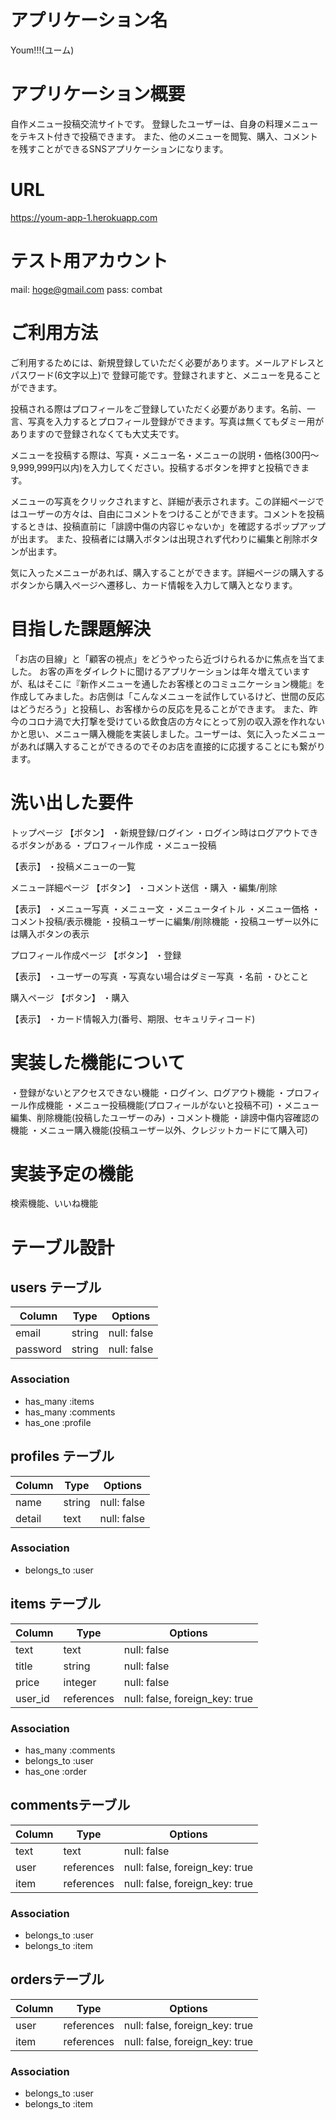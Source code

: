 # アプリケーション名
Youm!!!(ユーム)

# アプリケーション概要
自作メニュー投稿交流サイトです。
登録したユーザーは、自身の料理メニューをテキスト付きで投稿できます。
また、他のメニューを閲覧、購入、コメントを残すことができるSNSアプリケーションになります。

# URL
https://youm-app-1.herokuapp.com

# テスト用アカウント
mail: hoge@gmail.com
pass: combat

# ご利用方法
ご利用するためには、新規登録していただく必要があります。メールアドレスとパスワード(6文字以上)で
登録可能です。登録されますと、メニューを見ることができます。

投稿される際はプロフィールをご登録していただく必要があります。名前、一言、写真を入力するとプロフィール登録ができます。写真は無くてもダミー用がありますので登録されなくても大丈夫です。

メニューを投稿する際は、写真・メニュー名・メニューの説明・価格(300円〜9,999,999円以内)を入力してください。投稿するボタンを押すと投稿できます。

メニューの写真をクリックされますと、詳細が表示されます。この詳細ページではユーザーの方々は、自由にコメントをつけることができます。コメントを投稿するときは、投稿直前に「誹謗中傷の内容じゃないか」を確認するポップアップが出ます。
また、投稿者には購入ボタンは出現されず代わりに編集と削除ボタンが出ます。

気に入ったメニューがあれば、購入することができます。詳細ページの購入するボタンから購入ページへ遷移し、カード情報を入力して購入となります。

# 目指した課題解決
「お店の目線」と「顧客の視点」をどうやったら近づけられるかに焦点を当てました。
お客の声をダイレクトに聞けるアプリケーションは年々増えていますが、私はそこに『新作メニューを通したお客様とのコミュニケーション機能』を作成してみました。お店側は「こんなメニューを試作しているけど、世間の反応はどうだろう」と投稿し、お客様からの反応を見ることができます。
また、昨今のコロナ渦で大打撃を受けている飲食店の方々にとって別の収入源を作れないかと思い、メニュー購入機能を実装しました。ユーザーは、気に入ったメニューがあれば購入することができるのでそのお店を直接的に応援することにも繋がります。

# 洗い出した要件
トップページ
 【ボタン】
 ・新規登録/ログイン
 ・ログイン時はログアウトできるボタンがある
 ・プロフィール作成
 ・メニュー投稿

 【表示】
 ・投稿メニューの一覧

 メニュー詳細ページ
 【ボタン】
 ・コメント送信
 ・購入
 ・編集/削除

 【表示】
 ・メニュー写真
 ・メニュー文
 ・メニュータイトル
 ・メニュー価格
 ・コメント投稿/表示機能
 ・投稿ユーザーに編集/削除機能
 ・投稿ユーザー以外には購入ボタンの表示

プロフィール作成ページ
【ボタン】
・登録

【表示】
・ユーザーの写真
・写真ない場合はダミー写真
・名前
・ひとこと

購入ページ
【ボタン】
・購入

【表示】
・カード情報入力(番号、期限、セキュリティコード)


# 実装した機能について
・登録がないとアクセスできない機能
・ログイン、ログアウト機能
・プロフィール作成機能
・メニュー投稿機能(プロフィールがないと投稿不可)
・メニュー編集、削除機能(投稿したユーザーのみ)
・コメント機能
・誹謗中傷内容確認の機能
・メニュー購入機能(投稿ユーザー以外、クレジットカードにて購入可)

# 実装予定の機能
検索機能、いいね機能


# テーブル設計

## users テーブル

| Column   | Type   | Options     |
| -------- | ------ | ----------- |
| email    | string | null: false |
| password | string | null: false |

### Association

- has_many :items
- has_many :comments
- has_one  :profile


## profiles テーブル

| Column   | Type   | Options     |
| -------- | ------ | ----------- |
| name     | string | null: false |
| detail   | text   | null: false |


### Association

- belongs_to :user


## items テーブル

| Column   | Type       | Options                        |
| -------- | ---------  | ------------------------------ |
| text     | text       | null: false                    |
| title    | string     | null: false                    |
| price    | integer    | null: false                    |
| user_id  | references | null: false, foreign_key: true |

### Association

- has_many   :comments
- belongs_to :user
- has_one    :order


## commentsテーブル

| Column     | Type       | Options                        |
| ---------- | ---------- | ------------------------------ |
| text       | text       | null: false                    |
| user       | references | null: false, foreign_key: true |
| item       | references | null: false, foreign_key: true |


### Association

- belongs_to :user
- belongs_to :item


## ordersテーブル

| Column     | Type       | Options                        |
| ---------- | ---------- | ------------------------------ |
| user       | references | null: false, foreign_key: true |
| item       | references | null: false, foreign_key: true |

### Association

- belongs_to :user
- belongs_to :item
